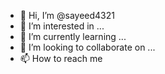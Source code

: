 - 👋 Hi, I’m @sayeed4321
- 👀 I’m interested in ...
- 🌱 I’m currently learning ...
- 💞️ I’m looking to collaborate on ...
- 📫 How to reach me
<!---
sayeed4321/sayeed4321 is a ✨ special ✨ repository because its `README.md` (this file) appears on your GitHub profile.
You can click the Preview link to take a look at your changes.
--->
